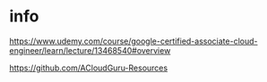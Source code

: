 # info

https://www.udemy.com/course/google-certified-associate-cloud-engineer/learn/lecture/13468540#overview


https://github.com/ACloudGuru-Resources